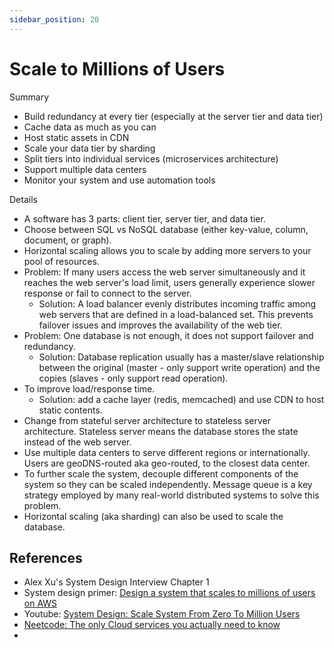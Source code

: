 ```yaml
---
sidebar_position: 20
---
```


# Scale to Millions of Users

Summary

- Build redundancy at every tier (especially at the server tier and data tier)
- Cache data as much as you can
- Host static assets in CDN
- Scale your data tier by sharding
- Split tiers into individual services (microservices architecture)
- Support multiple data centers
- Monitor your system and use automation tools

Details

- A software has 3 parts: client tier, server tier, and data tier.
- Choose between SQL vs NoSQL database (either key-value, column, document, or graph).
- Horizontal scaling allows you to scale by adding more servers to your pool of resources.
- Problem: If many users access the web server simultaneously and it reaches the web server's load limit, users generally experience slower response or fail to connect to the server.
  - Solution: A load balancer evenly distributes incoming traffic among web servers that are defined in a load-balanced set. This prevents failover issues and improves the availability of the web tier.
- Problem: One database is not enough, it does not support failover and redundancy.
  - Solution: Database replication usually has a master/slave relationship between the original (master - only support write operation) and the copies (slaves - only support read operation).
- To improve load/response time.
  - Solution: add a cache layer (redis, memcached) and use CDN to host static contents.
- Change from stateful server architecture to stateless server architecture. Stateless server means the database stores the state instead of the web server.
- Use multiple data centers to serve different regions or internationally. Users are geoDNS-routed aka geo-routed, to the closest data center.
- To further scale the system, decouple different components of the system so they can be scaled independently. Message queue is a key strategy employed by many real-world distributed systems to solve this problem.
- Horizontal scaling (aka sharding) can also be used to scale the database.

## References

- Alex Xu's System Design Interview Chapter 1
- System design primer: [Design a system that scales to millions of users on AWS](https://github.com/donnemartin/system-design-primer/tree/master/solutions/system_design/scaling_aws#design-a-system-that-scales-to-millions-of-users-on-aws)
- Youtube: [System Design: Scale System From Zero To Million Users](https://www.youtube.com/watch?v=ejofP2VKu-4)
- [Neetcode: The only Cloud services you actually need to know](https://www.youtube.com/watch?v=gcfB8iIPtbY)
-
